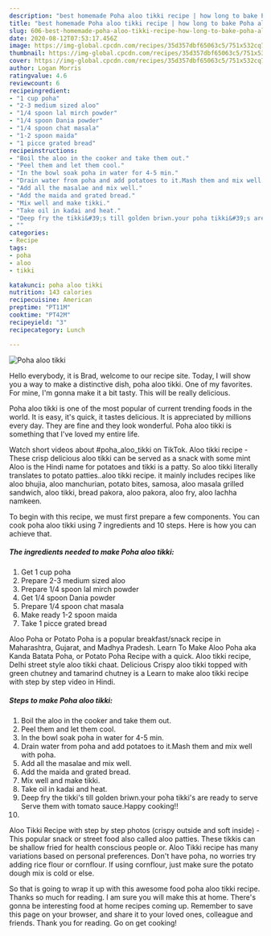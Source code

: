 ```yaml
---
description: "best homemade Poha aloo tikki recipe | how long to bake Poha aloo tikki"
title: "best homemade Poha aloo tikki recipe | how long to bake Poha aloo tikki"
slug: 606-best-homemade-poha-aloo-tikki-recipe-how-long-to-bake-poha-aloo-tikki
date: 2020-08-12T07:53:17.456Z
image: https://img-global.cpcdn.com/recipes/35d357dbf65063c5/751x532cq70/poha-aloo-tikki-recipe-main-photo.jpg
thumbnail: https://img-global.cpcdn.com/recipes/35d357dbf65063c5/751x532cq70/poha-aloo-tikki-recipe-main-photo.jpg
cover: https://img-global.cpcdn.com/recipes/35d357dbf65063c5/751x532cq70/poha-aloo-tikki-recipe-main-photo.jpg
author: Logan Morris
ratingvalue: 4.6
reviewcount: 6
recipeingredient:
- "1 cup poha"
- "2-3 medium sized aloo"
- "1/4 spoon lal mirch powder"
- "1/4 spoon Dania powder"
- "1/4 spoon chat masala"
- "1-2 spoon maida"
- "1 picce grated bread"
recipeinstructions:
- "Boil the aloo in the cooker and take them out."
- "Peel them and let them cool."
- "In the bowl soak poha in water for 4-5 min."
- "Drain water from poha and add potatoes to it.Mash them and mix well with poha."
- "Add all the masalae and mix well."
- "Add the maida and grated bread."
- "Mix well and make tikki."
- "Take oil in kadai and heat."
- "Deep fry the tikki&#39;s till golden briwn.your poha tikki&#39;s are ready to serve Serve them with tomato sauce.Happy cooking!!"
- ""
categories:
- Recipe
tags:
- poha
- aloo
- tikki

katakunci: poha aloo tikki 
nutrition: 143 calories
recipecuisine: American
preptime: "PT11M"
cooktime: "PT42M"
recipeyield: "3"
recipecategory: Lunch

---
```



![Poha aloo tikki](https://img-global.cpcdn.com/recipes/35d357dbf65063c5/751x532cq70/poha-aloo-tikki-recipe-main-photo.jpg)

Hello everybody, it is Brad, welcome to our recipe site. Today, I will show you a way to make a distinctive dish, poha aloo tikki. One of my favorites. For mine, I'm gonna make it a bit tasty. This will be really delicious.

Poha aloo tikki is one of the most popular of current trending foods in the world. It is easy, it's quick, it tastes delicious. It is appreciated by millions every day. They are fine and they look wonderful. Poha aloo tikki is something that I've loved my entire life.

Watch short videos about #poha_aloo_tikki on TikTok. Aloo tikki recipe - These crisp delicious aloo tikki can be served as a snack with some mint Aloo is the Hindi name for potatoes and tikki is a patty. So aloo tikki literally translates to potato patties..aloo tikki recipe. it mainly includes recipes like aloo bhujia, aloo manchurian, potato bites, samosa, aloo masala grilled sandwich, aloo tikki, bread pakora, aloo pakora, aloo fry, aloo lachha namkeen.


To begin with this recipe, we must first prepare a few components. You can cook poha aloo tikki using 7 ingredients and 10 steps. Here is how you can achieve that.

<!--inarticleads1-->

##### The ingredients needed to make Poha aloo tikki:

1. Get 1 cup poha
1. Prepare 2-3 medium sized aloo
1. Prepare 1/4 spoon lal mirch powder
1. Get 1/4 spoon Dania powder
1. Prepare 1/4 spoon chat masala
1. Make ready 1-2 spoon maida
1. Take 1 picce grated bread


Aloo Poha or Potato Poha is a popular breakfast/snack recipe in Maharashtra, Gujarat, and Madhya Pradesh. Learn To Make Aloo Poha aka Kanda Batata Poha, or Potato Poha Recipe with a quick. Aloo tikki recipe, Delhi street style aloo tikki chaat. Delicious Crispy aloo tikki topped with green chutney and tamarind chutney is a Learn to make aloo tikki recipe with step by step video in Hindi. 

<!--inarticleads2-->

##### Steps to make Poha aloo tikki:

1. Boil the aloo in the cooker and take them out.
1. Peel them and let them cool.
1. In the bowl soak poha in water for 4-5 min.
1. Drain water from poha and add potatoes to it.Mash them and mix well with poha.
1. Add all the masalae and mix well.
1. Add the maida and grated bread.
1. Mix well and make tikki.
1. Take oil in kadai and heat.
1. Deep fry the tikki&#39;s till golden briwn.your poha tikki&#39;s are ready to serve Serve them with tomato sauce.Happy cooking!!
1. 


Aloo Tikki Recipe with step by step photos (crispy outside and soft inside) - This popular snack or street food also called aloo patties. These tikkis can be shallow fried for health conscious people or. Aloo Tikki recipe has many variations based on personal preferences. Don&#39;t have poha, no worries try adding rice flour or cornflour. If using cornflour, just make sure the potato dough mix is cold or else. 

So that is going to wrap it up with this awesome food poha aloo tikki recipe. Thanks so much for reading. I am sure you will make this at home. There's gonna be interesting food at home recipes coming up. Remember to save this page on your browser, and share it to your loved ones, colleague and friends. Thank you for reading. Go on get cooking!
